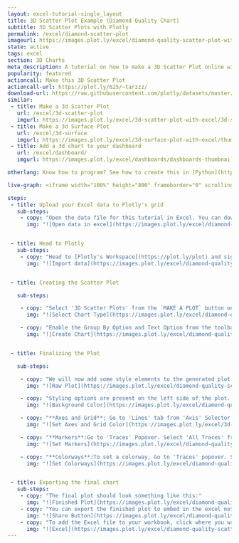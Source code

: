 ```yaml
---
layout: excel-tutorial-single_layout 
title: 3D Scatter Plot Example (Diamond Quality Chart)
subtitle: 3D Scatter Plots with Plotly
permalink: /excel/diamond-scatter-plot
imageurl: https://images.plot.ly/excel/diamond-quality-scatter-plot-with-excel/thumb-diamond-quality-scatter-plot-with-excel.png
state: active
tags: excel
section: 3D Charts
meta_description: A tutorial on how to make a 3D Scatter Plot online with Excel.
popularity: featured
actioncall: Make this 3D Scatter Plot
actioncall-url: https://plot.ly/625/~tarzzz/
download-url: https://raw.githubusercontent.com/plotly/datasets/master/diamonds_short.csv.zip
similar:
 - title: Make a 3d Scatter Plot
   url: /excel/3d-scatter-plot
   imgurl: https://images.plot.ly/excel/3d-scatter-plot-with-excel/3d-scatter-thumb.png
 - title: Make a 3d Surface Plot
   url: /excel/3d-surface
   imgurl: https://images.plot.ly/excel/3d-surface-plot-with-excel/thumb-surface-plot-with-excel.png
 - title: Add a 3d chart to your dashboard
   url: /excel/dashboard/
   imgurl: https://images.plot.ly/excel/dashboards/dashboards-thumbnail.png

otherlang: Know how to program? See how to create this in [Python](https://plot.ly/python/3d-scatter-plots/) or [R](https://plot.ly/r/3d-scatter-plots/).

live-graph: <iframe width="100%" height="800" frameborder="0" scrolling="no" src="https://plot.ly/~tarzzz/638.embed"></iframe>

steps:
 - title: Upload your Excel data to Plotly's grid
   sub-steps:
    - copy: "Open the data file for this tutorial in Excel. You can download the file here in [CSV format](https://raw.githubusercontent.com/plotly/datasets/master/diamonds_short.csv)"
      img: "![Open data in excel](https://images.plot.ly/excel/diamond-quality-scatter-plot-with-excel/open-data-in-excel.png)"


 - title: Head to Plotly
   sub-steps:
    - copy: "Head to [Plotly's Workspace](https://plot.ly/plot) and sign into your free Plotly account. Go to 'Import', click 'Upload a file', then choose your Excel file to upload. Your Excel file will now open in Plotly's grid. For more about Plotly's grid, see [this tutorial](/add-data-to-the-plotly-grid/)"
      img: "![Import data](https://images.plot.ly/excel/diamond-quality-scatter-plot-with-excel/import-data-diamond-quality-scatter-plot.png)"


 - title: Creating the Scatter Plot

   sub-steps:

    - copy: "Select '3D Scatter Plots' from the `MAKE A PLOT` button on menu bar."
      img: "![Select Chart Type](https://images.plot.ly/excel/diamond-quality-scatter-plot-with-excel/select-scatter-plot-from-menu.png)"

    - copy: "Enable the Group By Option and Text Option from the toolbar, and select the headers as shown in the figure. Finally click on Plot Button to generate the plot"
      img: "![Create Chart](https://images.plot.ly/excel/diamond-quality-scatter-plot-with-excel/create-chart.png)"


 - title: Finalizing the Plot

   sub-steps:

    - copy: "We will now add some style elements to the generated plot."
      img: "![Raw Plot](https://images.plot.ly/excel/diamond-quality-scatter-plot-with-excel/raw-scatter-plot.png)"

    - copy: "Styling options are present on the left side of the plot. To set the **background color**, (1) Click on the 'Axis' selector on the options menu on the left side of the plot, (2) Click on the 'Lines' tab from the pop-up, (3) Set 'Background' to 'On', and (4) Select background color from the color pallete."
      img: "![Background Color](https://images.plot.ly/excel/diamond-quality-scatter-plot-with-excel/set-background.png)"

    - copy: "**Axes and Grid**: Go to 'Lines' tab from 'Axis' Selector. (1) Set Grid Lines to 'On' and select white color from pop-up, (2) Set Zero Lines to 'On' and select white color from pop-up"
      img: "![Set Axes and Grid Color](https://images.plot.ly/excel/3d-scatter-plot-with-excel/set-axis-color.png)"

    - copy: "**Markers**:Go to 'Traces' Popover. Select 'All Traces' from the dropdown, Select '8' from the 'Marker' option."
      img: "![Set Markers](https://images.plot.ly/excel/diamond-quality-scatter-plot-with-excel/set-marker-size.png)"

    - copy: "**Colorways**:To set a colorway, Go to 'Traces' popover. Select 'All Traces' from the dropdown, and select 'Blues' colorway from the 'Marker Color Pallete' option:"
      img: "![Set Colorways](https://images.plot.ly/excel/diamond-quality-scatter-plot-with-excel/set-colorways.png)"


 - title: Exporting the final chart
   sub-steps:
    - copy: "The final plot should look something like this:"
      img: "![Finished Plot](https://images.plot.ly/excel/diamond-quality-scatter-plot-with-excel/thumb-diamond-quality-scatter-plot-with-excel.png)"
    - copy: "You can export the finished plot to embed in the excel notebook. We also recommend adding the Plotly link to the excel for easy access to the interactive version. To get the link to the chart, click on the 'Share' button. To export the chart, as an image, click on 'EXPORT' button on the toolbar."
      img: "![Share Button](https://images.plot.ly/excel/diamond-quality-scatter-plot-with-excel/export-3d-scatter-chart.png)"
    - copy: "To add the Excel file to your workbook, click where you want to insert the picture inside Excel. On the INSERT tab inside Excel, click PICTURE. Locate the Plotly graph image that you downloaded and then double-click it:"
      img: "![Excel](https://images.plot.ly/excel/diamond-quality-scatter-plot-with-excel/excel-diamond-quality-scatter-plot.png)"
---
```

